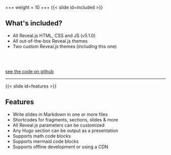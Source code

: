 +++
weight = 10
+++
{{< slide id=included >}}

## What's included?

- All Reveal.js HTML, CSS and JS (v5.1.0)
- All out-of-the-box Reveal.js themes
- Two custom Reveal.js themes (including this one)

<br>
<br>

[see the code on github](https://github.com/dzello/reveal-hugo)

---
{{< slide id=features >}}

## Features

- Write slides in Markdown in one or more files
- Shortcodes for fragments, sections, slides & more
- All Reveal.js parameters can be customized
- Any Hugo section can be output as a presentation
- Supports math code blocks
- Supports mermaid code blocks
- Supports offline development or using a CDN
